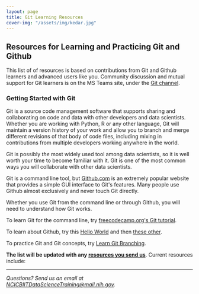 ```yaml
---
layout: page
title: Git Learning Resources
cover-img: "/assets/img/kedar.jpg"
---
```


## Resources for Learning and Practicing Git and Github 

This list of of resources is based on contributions from Git and Github learners and advanced users like you.  Community discussion and mutual support for Git learners is on the MS Teams site, under the [Git channel](https://teams.microsoft.com/l/channel/19%3a02b26a58a8334546bfb0531da9a363f4%40thread.skype/Git%2520and%2520GitHub?groupId=ac0387a5-f532-4379-a234-73eca4399e11&tenantId=14b77578-9773-42d5-8507-251ca2dc2b06).

### Getting Started with Git 

Git is a source code management software that supports sharing and collaborating on code and data with other developers and data scientists.  Whether you are working with Python, R or any other language, Git will maintain a version history of your work and allow you to branch and merge different revisions of that body of code files, including mixing in contributions from multiple developers working anywhere in the world.

Git is possibly *the* most widely used tool among data scientists, so it is well worth your time to become familiar with it.  Git is one of the most common ways you will collaborate with other data scientists.

Git is a command line tool, but [Github.com](https://github.com) is an extremely popular website that provides a simple GUI interface to Git's features.  Many people use Github almost exclusively and never touch Git directly.

Whether you use Git from the command line or through Github, you will need to understand how Git works.

To learn Git for the command line, try [freecodecamp.org's Git tutorial](https://guide.freecodecamp.org/git/).

To learn about Github, try this [Hello World](https://guides.github.com/activities/hello-world/) and then [these other](https://guides.github.com/).

To practice Git and Git concepts, try [Learn Git Branching](https://learngitbranching.js.org).

**The list will be updated with any [resources you send us](mailto:NCICBIITDataScienceTraining@mail.nih.gov)**. Current resources include:


---
*Questions? Send us an email at [NCICBIITDataScienceTraining@mail.nih.gov](mailto:NCICBIITDataScienceTraining@mail.nih.gov).*
